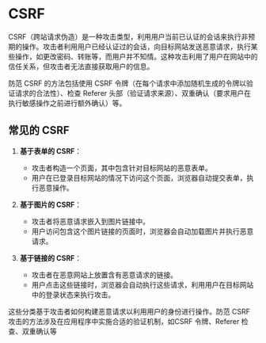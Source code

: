 # CSRF

CSRF（跨站请求伪造）是一种攻击类型，利用用户当前已认证的会话来执行非预期的操作。攻击者利用用户已经认证过的会话，向目标网站发送恶意请求，执行某些操作，如更改密码、转账等，而用户并不知情。这种攻击利用了用户在网站中的信任关系，但攻击者无法直接获取用户的信息。

防范 CSRF 的方法包括使用 CSRF 令牌（在每个请求中添加随机生成的令牌以验证请求的合法性）、检查 Referer 头部（验证请求来源）、双重确认（要求用户在执行敏感操作之前进行额外确认）等。

## 常见的 CSRF

1. **基于表单的 CSRF**：
   - 攻击者构造一个页面，其中包含针对目标网站的恶意表单。
   - 用户在已登录目标网站的情况下访问这个页面，浏览器自动提交表单，执行恶意操作。

2. **基于图片的 CSRF**：
   - 攻击者将恶意请求嵌入到图片链接中。
   - 用户访问包含这个图片链接的页面时，浏览器会自动加载图片并执行恶意请求。

3. **基于链接的 CSRF**：
   - 攻击者在恶意网站上放置含有恶意请求的链接。
   - 用户点击这些链接时，浏览器会自动执行这些请求，利用用户在目标网站中的登录状态来执行攻击。

这些分类基于攻击者如何构建恶意请求以利用用户的身份进行操作。防范 CSRF 攻击的方法涉及在应用程序中实施合适的验证机制，如CSRF 令牌、Referer 检查、双重确认等
